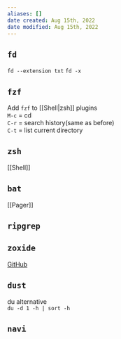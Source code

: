 ```yaml
---
aliases: []
date created: Aug 15th, 2022
date modified: Aug 15th, 2022
---
```

## `fd`
`fd --extension txt`
`fd -x `

## `fzf`
Add `fzf` to [[Shell|zsh]] plugins  
`M-c` = cd  
`C-r` = search history(same as before)  
`C-t` = list current directory 

## `zsh`
[[Shell]]

## `bat`
[[Pager]]

## `ripgrep`

## `zoxide`
[GitHub](https://github.com/ajeetdsouza/zoxide)

## `dust`
du alternative  
`du -d 1 -h | sort -h`

## `navi`